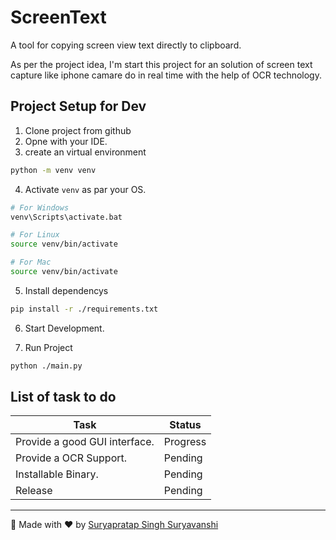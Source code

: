 # ScreenText
A tool for copying screen view text directly to clipboard.

As per the project idea, I'm start this project for an solution of screen text capture like iphone camare do in real time with the help of OCR technology.

## Project Setup for Dev
1. Clone project from github
2. Opne with your IDE.
3. create an virtual environment
```sh
python -m venv venv 
```
4. Activate `venv` as par your OS.
```sh
# For Windows
venv\Scripts\activate.bat

# For Linux
source venv/bin/activate

# For Mac
source venv/bin/activate
```
5. Install dependencys
```sh
pip install -r ./requirements.txt
```
6. Start Development.

7. Run Project
```sh
python ./main.py
```

## List of task to do
| Task | Status |
| -- | -- |
| Provide a good GUI interface. | Progress |
| Provide a OCR Support. | Pending |
| Installable Binary. | Pending |
| Release | Pending |

<hr>
🙏 Made with ❤️ by <a href="https://github.com/suryapratapsinghsuryavanshi/">Suryapratap Singh Suryavanshi</a>